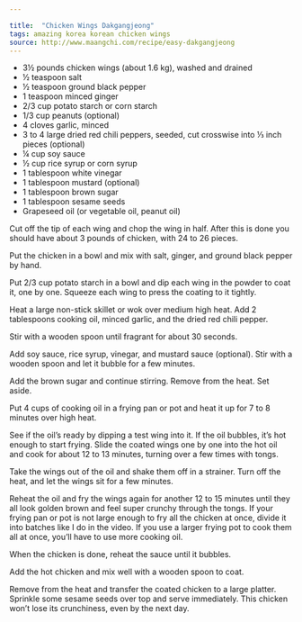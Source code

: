 ```yaml
---

title:  "Chicken Wings Dakgangjeong"
tags: amazing korea korean chicken wings
source: http://www.maangchi.com/recipe/easy-dakgangjeong
---
```

* 3½ pounds chicken wings (about 1.6 kg), washed and drained
* ½ teaspoon salt
* ½ teaspoon ground black pepper
* 1 teaspoon minced ginger
* 2/3 cup potato starch or corn starch
* 1/3 cup peanuts (optional)
* 4 cloves garlic, minced
* 3 to 4 large dried red chili peppers, seeded, cut crosswise into ⅓ inch pieces (optional)
* ¼ cup soy sauce
* ½ cup rice syrup or corn syrup
* 1 tablespoon white vinegar
* 1 tablespoon mustard (optional)
* 1 tablespoon brown sugar
* 1 tablespoon sesame seeds
* Grapeseed oil (or vegetable oil, peanut oil)

Cut off the tip of each wing and chop the wing in half. After this is done you should have about 3 pounds of chicken, with 24 to 26 pieces.

Put the chicken in a bowl and mix with salt, ginger, and ground black pepper by hand.

Put 2/3 cup potato starch in a bowl and dip each wing in the powder to coat it, one by one. Squeeze each wing to press the coating to it tightly.

Heat a large non-stick skillet or wok over medium high heat. Add 2 tablespoons cooking oil, minced garlic, and the dried red chili pepper.

Stir with a wooden spoon until fragrant for about 30 seconds.

Add soy sauce, rice syrup, vinegar, and mustard sauce (optional). Stir with a wooden spoon and let it bubble for a few minutes.

Add the brown sugar and continue stirring. Remove from the heat. Set aside.

Put 4 cups of cooking oil in a frying pan or pot and heat it up for 7 to 8 minutes over  high heat.

See if the oil’s ready by dipping a test wing into it. If the oil bubbles, it’s hot enough to start frying. Slide the coated wings one by one into the hot oil and cook for about 12 to 13 minutes, turning over a few times with tongs.

Take the wings out of the oil and shake them off in a strainer. Turn off the heat, and let the wings sit for a few minutes.

Reheat the oil and fry the wings again for another 12 to 15 minutes until they all look golden brown and feel super crunchy through the tongs. If your frying pan or pot is not large enough to fry all the chicken at once, divide it into batches like I do in the video. If you use a larger frying pot to cook them all at once, you’ll have to use more cooking oil.

When the chicken is done, reheat the sauce until it bubbles.

Add the hot chicken and mix well with a wooden spoon to coat.

Remove from the heat and transfer the coated chicken to a large platter. Sprinkle  some sesame seeds over top and serve immediately. This chicken won’t lose its crunchiness, even by the next day.
